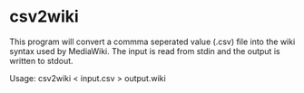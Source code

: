 csv2wiki
========
This program will convert a commma seperated value (.csv) file into
the wiki syntax used by MediaWiki.  The input is read from stdin and
the output is written to stdout.

Usage:
        csv2wiki < input.csv > output.wiki
